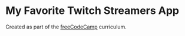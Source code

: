 # My Favorite Twitch Streamers App

Created as part of the [freeCodeCamp](https://freecodecamp.com/) curriculum.
